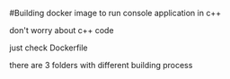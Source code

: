 #Building docker image to run console application in c++

   don't worry about c++ code 

   just check Dockerfile 

   there are 3 folders with different building process
